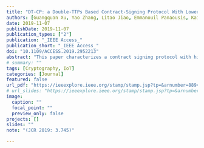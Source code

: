 ```yaml
---
title: "DT-CP: a Double-TTPs Based Contract-Signing Protocol With Lower Computational Cost"
authors: [Guangquan Xu, Yao Zhang, Litao Jiao, Emmanouil Panaousis, Kaitai Liang, Hao Wang, Xiaotong Li]
date: 2019-11-07
publishDate: 2019-11-07
publication_types: ["2"]
publication: "_IEEE Access_"
publication_short: "_IEEE Access_"
doi: "10.1109/ACCESS.2019.2952213"
abstract: "This paper characterizes a contract signing protocol with high efficiency in Internet of Things. Recent studies show that existing contract-signing protocols can achieve abuse-freeness and resist inference attack, but cannot meet the high-efficiency and convenience requirement of the future Internet of things applications. To solve this problem, we propose a novel contract-signing protocol. Our proposed protocol includes two main parts: 1) we use the partial public key of the sender, instead of the zero-knowledge protocol, to verify the intermediate result; 2) we employ two independent Trusted Third Parties (TTPs) to prevent the honest-but-curious TTP. Our analysis shows that our double TTP protocol can not only result in lower computational cost, but also can achieve abuse-freeness with trapdoor commitment scheme. In a word, our proposed scheme performs better than the state of the art in terms of four metrics: encryption time, number of exponentiations, data to be exchanged and exchange steps in one round contract-signing."
# summary: ""
tags: [Cryptography, IoT]
categories: [Journal]
featured: false
url_pdf: "https://ieeexplore.ieee.org/stamp/stamp.jsp?tp=&arnumber=8894107"
# url_slides: "https://ieeexplore.ieee.org/stamp/stamp.jsp?tp=&arnumber=8894107"
image:
  caption: ""
  focal_point: ""
  preview_only: false
projects: []
slides: ""
note: "(JCR 2019: 3.745)"

---
```

